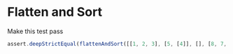 # Flatten and Sort

Make this test pass
```js
assert.deepStrictEqual(flattenAndSort([[1, 2, 3], [5, [4]], [], [8, 7, 9, 6]]), [1, 2, 3, 4, 5, 6, 7, 8, 9])
```
